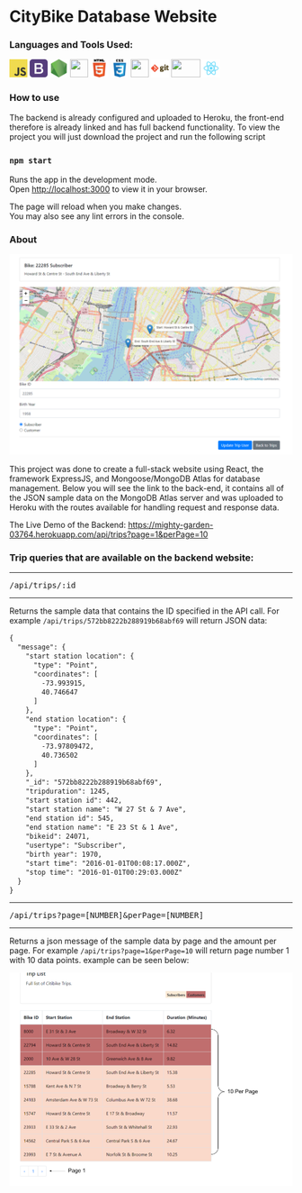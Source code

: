 # CityBike Database Website

### Languages and Tools Used:

<img height="32" width="32" src="https://raw.githubusercontent.com/github/explore/80688e429a7d4ef2fca1e82350fe8e3517d3494d/topics/javascript/javascript.png" /> <img height="32" width="32" src="https://raw.githubusercontent.com/github/explore/80688e429a7d4ef2fca1e82350fe8e3517d3494d/topics/bootstrap/bootstrap.png" />
<img height="32" width="32" src="https://raw.githubusercontent.com/github/explore/80688e429a7d4ef2fca1e82350fe8e3517d3494d/topics/nodejs/nodejs.png" />
<img height="32" width="32" src="https://avatars.githubusercontent.com/u/5658226?s=200&v=4" />
<img height="32" width="32" src="https://raw.githubusercontent.com/github/explore/80688e429a7d4ef2fca1e82350fe8e3517d3494d/topics/html/html.png" />
<img height="32" width="32" src="https://raw.githubusercontent.com/github/explore/80688e429a7d4ef2fca1e82350fe8e3517d3494d/topics/css/css.png" />
<img height="32" width="32" src="https://cdn.jsdelivr.net/npm/simple-icons@v5/icons/mongodb.svg" />
<img height="32" width="32" src="https://raw.githubusercontent.com/github/explore/80688e429a7d4ef2fca1e82350fe8e3517d3494d/topics/git/git.png" />
<img height="32" width="52" src="https://cdn.jsdelivr.net/npm/simple-icons@v5/icons/github.svg" />
<img height="32" width="32" src="https://raw.githubusercontent.com/github/explore/80688e429a7d4ef2fca1e82350fe8e3517d3494d/topics/react/react.png" />

### How to use

The backend is already configured and uploaded to Heroku, the front-end therefore is already linked and has full backend functionality. To view the project you will just download the project and run the following script

### `npm start`

Runs the app in the development mode.\
Open [http://localhost:3000](http://localhost:3000) to view it in your browser.

The page will reload when you make changes.\
You may also see any lint errors in the console.

### About

![ApiExample](assets/CitibikeForm.PNG)

This project was done to create a full-stack website using React, the framework ExpressJS, and Mongoose/MongoDB Atlas for database management. Below you will see the link to the back-end, it contains all of the JSON sample data on the MongoDB Atlas server and was uploaded to Heroku with the routes available for handling request and response data.

The Live Demo of the Backend: https://mighty-garden-03764.herokuapp.com/api/trips?page=1&perPage=10

### Trip queries that are available on the backend website:
- - - -

<pre>/api/trips/:id</pre>
- - - -
Returns the sample data that contains the ID specified in the API call. For example `/api/trips/572bb8222b288919b68abf69` will return JSON data:

```
{
  "message": {
    "start station location": {
      "type": "Point",
      "coordinates": [
        -73.993915,
        40.746647
      ]
    },
    "end station location": {
      "type": "Point",
      "coordinates": [
        -73.97809472,
        40.736502
      ]
    },
    "_id": "572bb8222b288919b68abf69",
    "tripduration": 1245,
    "start station id": 442,
    "start station name": "W 27 St & 7 Ave",
    "end station id": 545,
    "end station name": "E 23 St & 1 Ave",
    "bikeid": 24071,
    "usertype": "Subscriber",
    "birth year": 1970,
    "start time": "2016-01-01T00:08:17.000Z",
    "stop time": "2016-01-01T00:29:03.000Z"
  }
}
```
- - - -
<pre>/api/trips?page=[NUMBER]&perPage=[NUMBER]</pre> 
- - - -
Returns a json message of the sample data by page and the amount per page. For example `/api/trips?page=1&perPage=10` will return page number 1 with 10 data points. example can be seen below:


![ApiExample](assets/CitibikeList.png)
